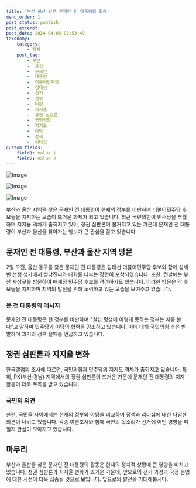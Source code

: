 ```yaml
---
title: '부산 울산 방문 문재인 전 대통령의 활동'
menu_order: 1
post_status: publish
post_excerpt: 
post_date: 2024-04-03 02:53:49
taxonomy:
    category:
        - 정치
    post_tag:
        - 부산
        -  울산
        -  문재인
        -  대통령
        -  더불어민주당
        -  김태선
        -  선거
        -  정부
        -  비판
        -  지지율
        -  정권 심판론
        -  국민의힘
        -  지지도
        -  야당
        -  정책
        -  리더십
custom_fields:
    field1: value 1
    field2: value 2
---
```


![Image](https://imgnews.pstatic.net/image/081/2024/04/02/0003441505_001_20240402160201184.jpg?type=w647)

![Image](https://imgnews.pstatic.net/image/081/2024/04/02/0003441505_002_20240402160201218.jpg?type=w647)

![Image](https://imgnews.pstatic.net/image/081/2024/04/02/0003441505_003_20240402160201256.jpg?type=w647)

부산과 울산 지역을 찾은 문재인 전 대통령이 현재의 정부를 비판하며 더불어민주당 후보들을 지지하는 모습이 뜨거운 화제가 되고 있습니다. 최근 국민의힘이 민주당을 추월하며 지지율 격차가 좁혀지고 있어, 정권 심판론이 불거지고 있는 가운데 문재인 전 대통령이 부산과 울산을 찾아가는 행보가 큰 관심을 끌고 있습니다.
## 문재인 전 대통령, 부산과 울산 지역 방문
2일 오전, 울산 동구를 찾은 문재인 전 대통령은 김태선 더불어민주당 후보와 함께 성세빈 선생 생가에서 성낙진씨와 대화를 나누는 장면이 포착되었습니다. 또한, 전날에는 부산 사상구를 방문하여 배재정 민주당 후보를 격려하기도 했습니다. 이러한 방문은 각 후보들을 지지하며 지역의 발전을 위해 노력하고 있는 모습을 보여주고 있습니다.
### 문 전 대통령의 메시지
문재인 전 대통령은 현 정부를 비판하며 "칠십 평생에 이렇게 못하는 정부는 처음 본다"고 말하며 민주당과 야당의 협력을 강조하고 있습니다. 이에 대해 국민의힘 측은 반발하며 과거의 정부 실패를 언급하고 있습니다.
## 정권 심판론과 지지율 변화
한국갤럽의 조사에 따르면, 국민의힘과 민주당의 지지도 격차가 좁혀지고 있습니다. 특히, PK(부산·경남) 지역에서의 정권 심판론이 뜨거운 가운데 문재인 전 대통령의 지지 활동이 더욱 주목을 받고 있습니다.
### 국민의 의견
한편, 국민들 사이에서는 현재의 정부와 야당을 비교하며 정책과 리더십에 대한 다양한 의견이 나뉘고 있습니다. 각종 여론조사와 함께 국민의 목소리가 선거에 어떤 영향을 미칠지 관심이 모아지고 있습니다.
## 마무리
부산과 울산을 찾은 문재인 전 대통령의 활동은 현재의 정치적 상황에 큰 영향을 미치고 있습니다. 정권 심판론과 지지율 변화가 뜨거운 가운데, 앞으로의 선거 과정과 국정 운영에 대한 시선이 더욱 집중될 것으로 보입니다. 앞으로의 발전을 기대해봅시다.
